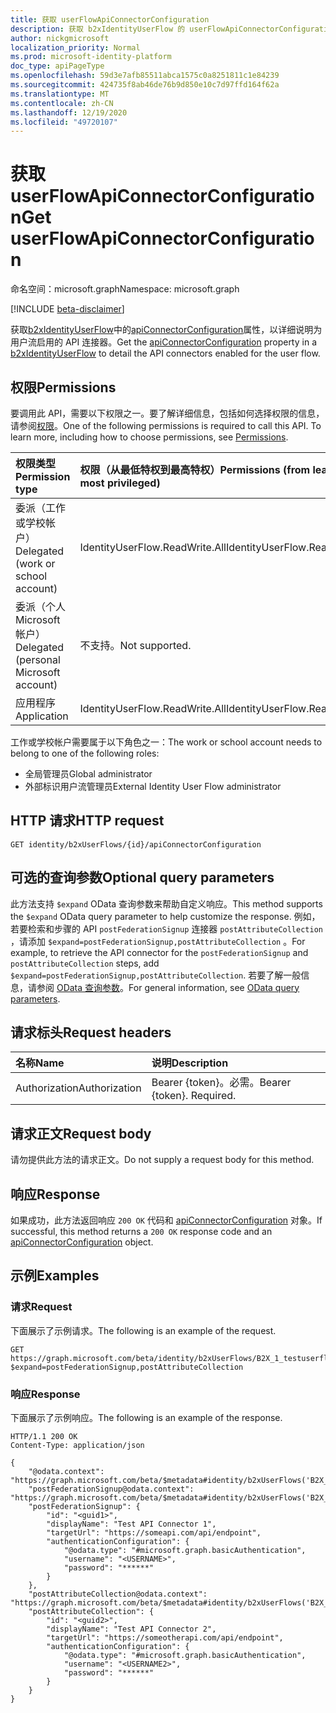 ```yaml
---
title: 获取 userFlowApiConnectorConfiguration
description: 获取 b2xIdentityUserFlow 的 userFlowApiConnectorConfiguration 属性。
author: nickgmicrosoft
localization_priority: Normal
ms.prod: microsoft-identity-platform
doc_type: apiPageType
ms.openlocfilehash: 59d3e7afb85511abca1575c0a8251811c1e84239
ms.sourcegitcommit: 424735f8ab46de76b9d850e10c7d97ffd164f62a
ms.translationtype: MT
ms.contentlocale: zh-CN
ms.lasthandoff: 12/19/2020
ms.locfileid: "49720107"
---
```

# <a name="get-userflowapiconnectorconfiguration"></a><span data-ttu-id="e24cb-103">获取 userFlowApiConnectorConfiguration</span><span class="sxs-lookup"><span data-stu-id="e24cb-103">Get userFlowApiConnectorConfiguration</span></span>

<span data-ttu-id="e24cb-104">命名空间：microsoft.graph</span><span class="sxs-lookup"><span data-stu-id="e24cb-104">Namespace: microsoft.graph</span></span>

[!INCLUDE [beta-disclaimer](../../includes/beta-disclaimer.md)]

<span data-ttu-id="e24cb-105">获取[b2xIdentityUserFlow](../resources/userFlowApiConnectorConfiguration.md)中的[apiConnectorConfiguration](../resources/userflowapiconnectorconfiguration.md)属性，以详细说明为用户流启用的 API 连接器。</span><span class="sxs-lookup"><span data-stu-id="e24cb-105">Get the [apiConnectorConfiguration](../resources/userflowapiconnectorconfiguration.md) property in a [b2xIdentityUserFlow](../resources/userFlowApiConnectorConfiguration.md) to detail the API connectors enabled for the user flow.</span></span>

## <a name="permissions"></a><span data-ttu-id="e24cb-106">权限</span><span class="sxs-lookup"><span data-stu-id="e24cb-106">Permissions</span></span>

<span data-ttu-id="e24cb-p101">要调用此 API，需要以下权限之一。要了解详细信息，包括如何选择权限的信息，请参阅[权限](/graph/permissions-reference)。</span><span class="sxs-lookup"><span data-stu-id="e24cb-p101">One of the following permissions is required to call this API. To learn more, including how to choose permissions, see [Permissions](/graph/permissions-reference).</span></span>

|<span data-ttu-id="e24cb-109">权限类型</span><span class="sxs-lookup"><span data-stu-id="e24cb-109">Permission type</span></span>      | <span data-ttu-id="e24cb-110">权限（从最低特权到最高特权）</span><span class="sxs-lookup"><span data-stu-id="e24cb-110">Permissions (from least to most privileged)</span></span>              |
|:--------------------|:---------------------------------------------------------|
|<span data-ttu-id="e24cb-111">委派（工作或学校帐户）</span><span class="sxs-lookup"><span data-stu-id="e24cb-111">Delegated (work or school account)</span></span>|<span data-ttu-id="e24cb-112">IdentityUserFlow.ReadWrite.All</span><span class="sxs-lookup"><span data-stu-id="e24cb-112">IdentityUserFlow.ReadWrite.All</span></span>|
|<span data-ttu-id="e24cb-113">委派（个人 Microsoft 帐户）</span><span class="sxs-lookup"><span data-stu-id="e24cb-113">Delegated (personal Microsoft account)</span></span>| <span data-ttu-id="e24cb-114">不支持。</span><span class="sxs-lookup"><span data-stu-id="e24cb-114">Not supported.</span></span>|
|<span data-ttu-id="e24cb-115">应用程序</span><span class="sxs-lookup"><span data-stu-id="e24cb-115">Application</span></span>|<span data-ttu-id="e24cb-116">IdentityUserFlow.ReadWrite.All</span><span class="sxs-lookup"><span data-stu-id="e24cb-116">IdentityUserFlow.ReadWrite.All</span></span>|

<span data-ttu-id="e24cb-117">工作或学校帐户需要属于以下角色之一：</span><span class="sxs-lookup"><span data-stu-id="e24cb-117">The work or school account needs to belong to one of the following roles:</span></span>

* <span data-ttu-id="e24cb-118">全局管理员</span><span class="sxs-lookup"><span data-stu-id="e24cb-118">Global administrator</span></span>
* <span data-ttu-id="e24cb-119">外部标识用户流管理员</span><span class="sxs-lookup"><span data-stu-id="e24cb-119">External Identity User Flow administrator</span></span>

## <a name="http-request"></a><span data-ttu-id="e24cb-120">HTTP 请求</span><span class="sxs-lookup"><span data-stu-id="e24cb-120">HTTP request</span></span>

<!-- {
  "blockType": "ignored"
}
-->

``` http
GET identity/b2xUserFlows/{id}/apiConnectorConfiguration
```

## <a name="optional-query-parameters"></a><span data-ttu-id="e24cb-121">可选的查询参数</span><span class="sxs-lookup"><span data-stu-id="e24cb-121">Optional query parameters</span></span>

<span data-ttu-id="e24cb-122">此方法支持 `$expand` OData 查询参数来帮助自定义响应。</span><span class="sxs-lookup"><span data-stu-id="e24cb-122">This method supports the `$expand` OData query parameter to help customize the response.</span></span> <span data-ttu-id="e24cb-123">例如，若要检索和步骤的 API `postFederationSignup` 连接器 `postAttributeCollection` ，请添加 `$expand=postFederationSignup,postAttributeCollection` 。</span><span class="sxs-lookup"><span data-stu-id="e24cb-123">For example, to retrieve the API connector for the `postFederationSignup` and `postAttributeCollection` steps, add `$expand=postFederationSignup,postAttributeCollection`.</span></span> <span data-ttu-id="e24cb-124">若要了解一般信息，请参阅 [OData 查询参数](/graph/query-parameters)。</span><span class="sxs-lookup"><span data-stu-id="e24cb-124">For general information, see [OData query parameters](/graph/query-parameters).</span></span>

## <a name="request-headers"></a><span data-ttu-id="e24cb-125">请求标头</span><span class="sxs-lookup"><span data-stu-id="e24cb-125">Request headers</span></span>

|<span data-ttu-id="e24cb-126">名称</span><span class="sxs-lookup"><span data-stu-id="e24cb-126">Name</span></span>|<span data-ttu-id="e24cb-127">说明</span><span class="sxs-lookup"><span data-stu-id="e24cb-127">Description</span></span>|
|:---|:---|
|<span data-ttu-id="e24cb-128">Authorization</span><span class="sxs-lookup"><span data-stu-id="e24cb-128">Authorization</span></span>|<span data-ttu-id="e24cb-p103">Bearer {token}。必需。</span><span class="sxs-lookup"><span data-stu-id="e24cb-p103">Bearer {token}. Required.</span></span>|

## <a name="request-body"></a><span data-ttu-id="e24cb-131">请求正文</span><span class="sxs-lookup"><span data-stu-id="e24cb-131">Request body</span></span>

<span data-ttu-id="e24cb-132">请勿提供此方法的请求正文。</span><span class="sxs-lookup"><span data-stu-id="e24cb-132">Do not supply a request body for this method.</span></span>

## <a name="response"></a><span data-ttu-id="e24cb-133">响应</span><span class="sxs-lookup"><span data-stu-id="e24cb-133">Response</span></span>

<span data-ttu-id="e24cb-134">如果成功，此方法返回响应 `200 OK` 代码和 [apiConnectorConfiguration](../resources/userflowapiconnectorconfiguration.md) 对象。</span><span class="sxs-lookup"><span data-stu-id="e24cb-134">If successful, this method returns a `200 OK` response code and an [apiConnectorConfiguration](../resources/userflowapiconnectorconfiguration.md) object.</span></span>

## <a name="examples"></a><span data-ttu-id="e24cb-135">示例</span><span class="sxs-lookup"><span data-stu-id="e24cb-135">Examples</span></span>

### <a name="request"></a><span data-ttu-id="e24cb-136">请求</span><span class="sxs-lookup"><span data-stu-id="e24cb-136">Request</span></span>

<span data-ttu-id="e24cb-137">下面展示了示例请求。</span><span class="sxs-lookup"><span data-stu-id="e24cb-137">The following is an example of the request.</span></span>

<!-- {
  "blockType": "request",
  "name": "get_b2xuserflows-apiconnectorconfiguration"
}
-->

``` http
GET https://graph.microsoft.com/beta/identity/b2xUserFlows/B2X_1_testuserflow/apiConnectorConfiguration?$expand=postFederationSignup,postAttributeCollection
```

### <a name="response"></a><span data-ttu-id="e24cb-138">响应</span><span class="sxs-lookup"><span data-stu-id="e24cb-138">Response</span></span>

<span data-ttu-id="e24cb-139">下面展示了示例响应。</span><span class="sxs-lookup"><span data-stu-id="e24cb-139">The following is an example of the response.</span></span>

<!-- {
  "blockType": "response",
  "truncated": true,
  "@odata.type": "microsoft.graph.userFlowApiConnectorConfiguration"
}
-->

``` http
HTTP/1.1 200 OK
Content-Type: application/json

{
    "@odata.context": "https://graph.microsoft.com/beta/$metadata#identity/b2xUserFlows('B2X_1_testuserflow')/apiConnectorConfiguration(postFederationSignup(),postAttributeCollection())",
    "postFederationSignup@odata.context": "https://graph.microsoft.com/beta/$metadata#identity/b2xUserFlows('B2X_1_testuserflow')/apiConnectorConfiguration/microsoft.graph.userFlowApiConnectorConfiguration/postFederationSignup/$entity",
    "postFederationSignup": {
        "id": "<guid1>",
        "displayName": "Test API Connector 1",
        "targetUrl": "https://someapi.com/api/endpoint",
        "authenticationConfiguration": {
            "@odata.type": "#microsoft.graph.basicAuthentication",
            "username": "<USERNAME>",
            "password": "******"
        }
    },
    "postAttributeCollection@odata.context": "https://graph.microsoft.com/beta/$metadata#identity/b2xUserFlows('B2X_1_testuserflow')/apiConnectorConfiguration/microsoft.graph.userFlowApiConnectorConfiguration/microsoft.graph.userFlowApiConnectorConfiguration/postAttributeCollection/$entity",
    "postAttributeCollection": {
        "id": "<guid2>",
        "displayName": "Test API Connector 2",
        "targetUrl": "https://someotherapi.com/api/endpoint",
        "authenticationConfiguration": {
            "@odata.type": "#microsoft.graph.basicAuthentication",
            "username": "<USERNAME2>",
            "password": "******"
        }
    }
}
```
